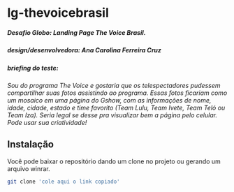 # lg-thevoicebrasil


##### Desafio Globo: Landing Page The Voice Brasil.
##### design/desenvolvedora: Ana Carolina Ferreira Cruz

##### briefing do teste:

<i>Sou do programa The Voice e gostaria que os telespectadores pudessem compartilhar suas fotos assistindo ao programa. Essas fotos ficariam como um mosaico em uma página do Gshow, com as informações de nome, idade, cidade, estado e time favorito (Team Lulu, Team Ivete, Team Teló ou Team Iza). Seria legal se desse pra visualizar bem a página pelo celular. Pode usar sua criatividade!</i>

## Instalação

Você pode baixar o repositório dando um clone no projeto ou gerando um arquivo winrar.


```bash
git clone 'cole aqui o link copiado'
